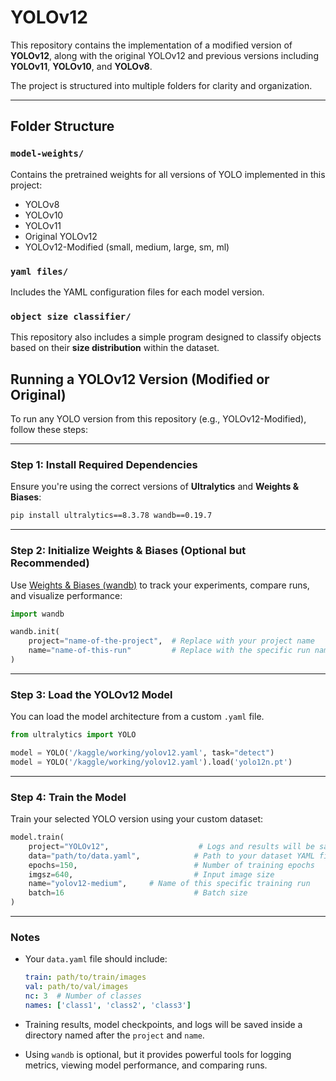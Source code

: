 # YOLOv12

This repository contains the implementation of a modified version of **YOLOv12**, along with the original YOLOv12 and previous versions including **YOLOv11**, **YOLOv10**, and **YOLOv8**.

The project is structured into multiple folders for clarity and organization.

---

## Folder Structure

### `model-weights/`
Contains the pretrained weights for all versions of YOLO implemented in this project:
- YOLOv8
- YOLOv10
- YOLOv11
- Original YOLOv12
- YOLOv12-Modified (small, medium, large, sm, ml)

### `yaml files/`
Includes the YAML configuration files for each model version.

### `object size classifier/`
This repository also includes a simple program designed to classify objects based on their **size distribution** within the dataset. 


##  Running a YOLOv12 Version (Modified or Original)

To run any YOLO version from this repository (e.g., YOLOv12-Modified), follow these steps:

---

###  Step 1: Install Required Dependencies

Ensure you're using the correct versions of **Ultralytics** and **Weights & Biases**:

```bash
pip install ultralytics==8.3.78 wandb==0.19.7
```

---

###  Step 2: Initialize Weights & Biases (Optional but Recommended)

Use [Weights & Biases (wandb)](https://wandb.ai/) to track your experiments, compare runs, and visualize performance:

```python
import wandb

wandb.init(
    project="name-of-the-project",  # Replace with your project name
    name="name-of-this-run"         # Replace with the specific run name
)
```

---

###  Step 3: Load the YOLOv12 Model

You can load the model architecture from a custom `.yaml` file.

```python
from ultralytics import YOLO

model = YOLO('/kaggle/working/yolov12.yaml', task="detect")
model = YOLO('/kaggle/working/yolov12.yaml').load('yolo12n.pt')
```

---

###  Step 4: Train the Model

Train your selected YOLO version using your custom dataset:

```python
model.train(
    project="YOLOv12",                    # Logs and results will be saved under this project folder
    data="path/to/data.yaml",            # Path to your dataset YAML file
    epochs=150,                          # Number of training epochs
    imgsz=640,                           # Input image size
    name="yolov12-medium",     # Name of this specific training run
    batch=16                             # Batch size
)
```

---

###  Notes

- Your `data.yaml` file should include:
  ```yaml
  train: path/to/train/images
  val: path/to/val/images
  nc: 3  # Number of classes
  names: ['class1', 'class2', 'class3']
  ```

- Training results, model checkpoints, and logs will be saved inside a directory named after the `project` and `name`.

- Using `wandb` is optional, but it provides powerful tools for logging metrics, viewing model performance, and comparing runs.

